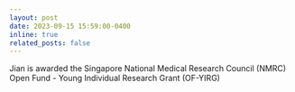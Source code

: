 ```yaml
---
layout: post
date: 2023-09-15 15:59:00-0400
inline: true
related_posts: false
---
```


Jian is awarded the Singapore National Medical Research Council (NMRC) Open Fund - Young Individual Research Grant (OF-YIRG)
